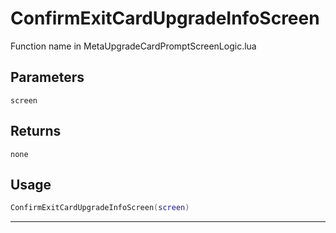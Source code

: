 # ConfirmExitCardUpgradeInfoScreen
Function name in MetaUpgradeCardPromptScreenLogic.lua
## Parameters
`screen`
## Returns
`none`
## Usage
```lua
ConfirmExitCardUpgradeInfoScreen(screen)
```
---
